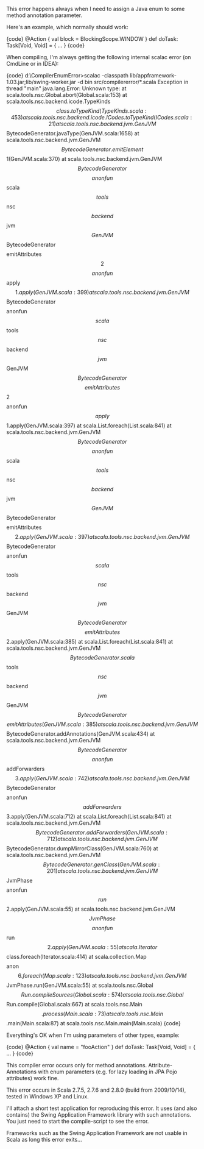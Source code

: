 This error happens always when I need to assign a Java enum to some method annotation parameter. 

Here's an example, which normally should work:


{code}
    @Action { val block = BlockingScope.WINDOW }
    def doTask: Task[Void, Void] = {
        ...
    }
{code}


When compiling, I'm always getting the following internal scalac error (on CmdLine or in IDEA):

{code}
d:\CompilerEnumError>scalac -classpath lib/appframework-1.03.jar;lib/swing-worker.jar -d bin src/compilererror/*.scala
Exception in thread "main" java.lang.Error: Unknown type: <notype>
        at scala.tools.nsc.Global.abort(Global.scala:153)
        at scala.tools.nsc.backend.icode.TypeKinds$$class.toTypeKind(TypeKinds.scala:453)
        at scala.tools.nsc.backend.icode.ICodes.toTypeKind(ICodes.scala:21)
        at scala.tools.nsc.backend.jvm.GenJVM$$BytecodeGenerator.javaType(GenJVM.scala:1658)
        at scala.tools.nsc.backend.jvm.GenJVM$$BytecodeGenerator.emitElement$$1(GenJVM.scala:370)
        at scala.tools.nsc.backend.jvm.GenJVM$$BytecodeGenerator$$$$anonfun$$scala$$tools$$nsc$$backend$$jvm$$GenJVM$$BytecodeGenerator$$$$emitAttributes$$2$$$$anonfun$$apply$$1.apply(GenJVM.scala:399)
        at scala.tools.nsc.backend.jvm.GenJVM$$BytecodeGenerator$$$$anonfun$$scala$$tools$$nsc$$backend$$jvm$$GenJVM$$BytecodeGenerator$$$$emitAttributes$$2$$$$anonfun$$apply$$1.apply(GenJVM.scala:397)
        at scala.List.foreach(List.scala:841)
        at scala.tools.nsc.backend.jvm.GenJVM$$BytecodeGenerator$$$$anonfun$$scala$$tools$$nsc$$backend$$jvm$$GenJVM$$BytecodeGenerator$$$$emitAttributes$$2.apply(GenJVM.scala:397)
        at scala.tools.nsc.backend.jvm.GenJVM$$BytecodeGenerator$$$$anonfun$$scala$$tools$$nsc$$backend$$jvm$$GenJVM$$BytecodeGenerator$$$$emitAttributes$$2.apply(GenJVM.scala:385)
        at scala.List.foreach(List.scala:841)
        at scala.tools.nsc.backend.jvm.GenJVM$$BytecodeGenerator.scala$$tools$$nsc$$backend$$jvm$$GenJVM$$BytecodeGenerator$$$$emitAttributes(GenJVM.scala:385)
        at scala.tools.nsc.backend.jvm.GenJVM$$BytecodeGenerator.addAnnotations(GenJVM.scala:434)
        at scala.tools.nsc.backend.jvm.GenJVM$$BytecodeGenerator$$$$anonfun$$addForwarders$$3.apply(GenJVM.scala:742)
        at scala.tools.nsc.backend.jvm.GenJVM$$BytecodeGenerator$$$$anonfun$$addForwarders$$3.apply(GenJVM.scala:712)
        at scala.List.foreach(List.scala:841)
        at scala.tools.nsc.backend.jvm.GenJVM$$BytecodeGenerator.addForwarders(GenJVM.scala:712)
        at scala.tools.nsc.backend.jvm.GenJVM$$BytecodeGenerator.dumpMirrorClass(GenJVM.scala:760)
        at scala.tools.nsc.backend.jvm.GenJVM$$BytecodeGenerator.genClass(GenJVM.scala:201)
        at scala.tools.nsc.backend.jvm.GenJVM$$JvmPhase$$$$anonfun$$run$$2.apply(GenJVM.scala:55)
        at scala.tools.nsc.backend.jvm.GenJVM$$JvmPhase$$$$anonfun$$run$$2.apply(GenJVM.scala:55)
        at scala.Iterator$$class.foreach(Iterator.scala:414)
        at scala.collection.Map$$$$anon$$6.foreach(Map.scala:123)
        at scala.tools.nsc.backend.jvm.GenJVM$$JvmPhase.run(GenJVM.scala:55)
        at scala.tools.nsc.Global$$Run.compileSources(Global.scala:574)
        at scala.tools.nsc.Global$$Run.compile(Global.scala:667)
        at scala.tools.nsc.Main$$.process(Main.scala:73)
        at scala.tools.nsc.Main$$.main(Main.scala:87)
        at scala.tools.nsc.Main.main(Main.scala)
{code}

Everything's OK when I'm using parameters of other types, example:


{code}
    @Action { val name = "fooAction" }
    def doTask: Task[Void, Void] = {
        ...
    }
{code}

This compiler error occurs only for method annotations. Attribute-Annotations with enum parameters (e.g. for lazy loading in JPA Pojo attributes) work fine.


This error occurs in Scala 2.7.5, 2.7.6 and 2.8.0 (build from 2009/10/14), tested in Windows XP and Linux.

I'll attach a short test application for reproducing this error. It uses (and also contains) the Swing Application Framework library with such annotations. You just need to start the compile-script to see the error.

Frameworks such as the Swing Application Framework are not usable in Scala as long this error exits...
